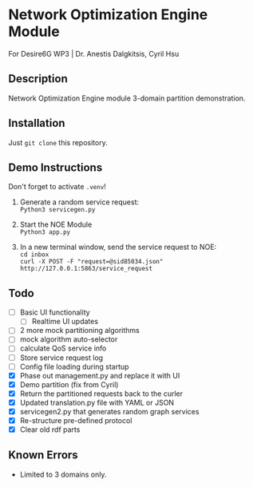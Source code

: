 # Network Optimization Engine Module
For Desire6G WP3 | Dr. Anestis Dalgkitsis, Cyril Hsu

## Description
Network Optimization Engine module 3-domain partition demonstration. 

## Installation
Just `git clone` this repository.

## Demo Instructions
Don't forget to activate `.venv`!

1. Generate a random service request:  
`Python3 servicegen.py`

2. Start the NOE Module  
`Python3 app.py`

3. In a new terminal window, send the service request to NOE:  
`cd inbox`  
`curl -X POST -F "request=@sid85034.json" http://127.0.0.1:5863/service_request`

## Todo
- [ ] Basic UI functionality
    - [ ] Realtime UI updates
- [ ] 2 more mock partitioning algorithms
- [ ] mock algorithm auto-selector
- [ ] calculate QoS service info
- [ ] Store service request log
- [ ] Config file loading during startup
- [x] Phase out management.py and replace it with UI
- [x] Demo partition (fix from Cyril)
- [x] Return the partitioned requests back to the curler
- [x] Updated translation.py file with YAML or JSON 
- [x] servicegen2.py that generates random graph services
- [x] Re-structure pre-defined protocol
- [x] Clear old rdf parts

## Known Errors
- Limited to 3 domains only.